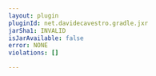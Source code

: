 ```yaml
---
layout: plugin
pluginId: net.davidecavestro.gradle.jxr
jarSha1: INVALID
isJarAvailable: false
error: NONE
violations: []

---
```

